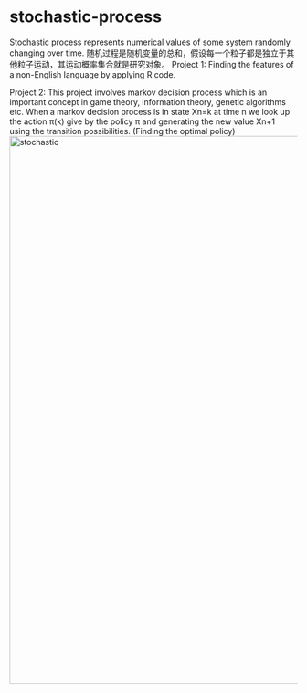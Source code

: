 # stochastic-process
Stochastic process represents numerical values of some system randomly changing over time. 随机过程是随机变量的总和，假设每一个粒子都是独立于其他粒子运动，其运动概率集合就是研究对象。
Project 1: Finding the features of a non-English language by applying R code.

Project 2: This project involves markov decision process which is an important concept in game theory, information theory, genetic algorithms etc.
When a markov decision process is in state Xn=k at time n we look up the action π(k) give by the policy π and generating the new value Xn+1 using the transition possibilities. (Finding the optimal policy)
<img width="960" alt="stochastic" src="https://user-images.githubusercontent.com/38774100/39413952-9b5aa282-4bff-11e8-94c0-d425f5404442.png">
